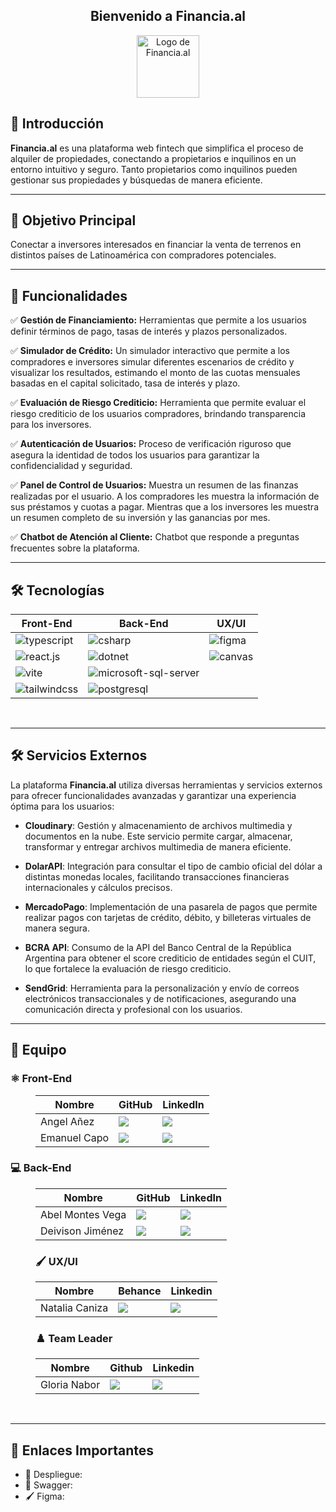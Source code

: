 <div align="center">
  <h2>Bienvenido a Financia.al</h2>
  <img src="https://github.com/user-attachments/assets/c2fb72ed-24db-4d00-a6ef-a857ee488b11" alt="Logo de Financia.al" width="100px" />
</div>


## 🚀 Introducción

**Financia.al** es una plataforma web fintech que simplifica el proceso de alquiler de propiedades, conectando a propietarios e inquilinos en un entorno intuitivo y seguro. Tanto propietarios como inquilinos pueden gestionar sus propiedades y búsquedas de manera eficiente.

---
## 🎯 Objetivo Principal

Conectar a inversores interesados en financiar la venta de terrenos en distintos países de Latinoamérica con compradores potenciales.

---
## 🌟 Funcionalidades

<p>✅ <strong>Gestión de Financiamiento:</strong> Herramientas que permite a los usuarios definir términos de pago, tasas de interés y plazos personalizados.</p>
<p>✅ <strong>Simulador de Crédito:</strong> Un simulador interactivo que permite a los compradores e inversores simular diferentes escenarios de crédito y visualizar los resultados, estimando el monto de las cuotas mensuales basadas en el capital solicitado, tasa de interés y plazo.</p>
<p>✅ <strong>Evaluación de Riesgo Crediticio:</strong> Herramienta que permite evaluar el riesgo crediticio de los usuarios compradores, brindando transparencia para los inversores.</p>
<p>✅ <strong>Autenticación de Usuarios:</strong> Proceso de verificación riguroso que asegura la identidad de todos los usuarios para garantizar la confidencialidad y seguridad.</p>
<p>✅ <strong>Panel de Control de Usuarios:</strong> Muestra un resumen de las finanzas realizadas por el usuario. A los compradores les muestra la información de sus préstamos y cuotas a pagar. Mientras que a los inversores les muestra un resumen completo de su inversión y las ganancias por mes.</p>
<p>✅ <strong>Chatbot de Atención al Cliente:</strong> Chatbot que responde a preguntas frecuentes sobre la plataforma.</p>

---

## 🛠️ Tecnologías

<table>
  <thead>
    <tr>
      <th>Front-End</th>
      <th>Back-End</th>
      <th>UX/UI</th>
    </tr>
  </thead>
  <tbody>
    <tr>
      <td><img alt="typescript" src="https://img.shields.io/badge/TypeScript-007ACC?style=for-the-badge&logo=typescript&logoColor=white"></td>
      <td><img alt="csharp" src="https://img.shields.io/badge/C%23-239120?style=for-the-badge&logo=csharp&logoColor=white"></td>
      <td><img alt="figma" src="https://img.shields.io/badge/Figma-F24E1E?style=for-the-badge&logo=figma&logoColor=white"></td>
    </tr>
    <tr>
      <td><img alt="react.js" src="https://img.shields.io/badge/React-20232A?style=for-the-badge&logo=react&logoColor=61DAFB"></td>
      <td><img alt="dotnet" src="https://img.shields.io/badge/.NET-512BD4?style=for-the-badge&logo=dotnet&logoColor=white"></td>
      <td><img alt="canvas" src="https://img.shields.io/badge/Canva-%2300C4CC.svg?&style=for-the-badge&logo=Canva&logoColor=white"></td>
    </tr>
    <tr>
      <td><img alt="vite" src="https://img.shields.io/badge/Vite-B73BFE?style=for-the-badge&logo=vite&logoColor=FFD62E"></td>
      <td><img alt="microsoft-sql-server" src="https://img.shields.io/badge/Microsoft%20SQL%20Server-CC2927?style=for-the-badge&logo=microsoft%20sql%20server&logoColor=white"></td>
      <td></td>
    </tr>
    <tr>
      <td><img alt="tailwindcss" src="https://img.shields.io/badge/Tailwind_CSS-38B2AC?style=for-the-badge&logo=tailwind-css&logoColor=white"></td>
      <td><img alt="postgresql" src="https://img.shields.io/badge/PostgreSQL-316192?style=for-the-badge&logo=postgresql&logoColor=white"></td>
      <td></td>
    </tr>
  </tbody>
</table>
<br>

---
## 🛠️ Servicios Externos

La plataforma **Financia.al** utiliza diversas herramientas y servicios externos para ofrecer funcionalidades avanzadas y garantizar una experiencia óptima para los usuarios:

- **Cloudinary**: Gestión y almacenamiento de archivos multimedia y documentos en la nube. Este servicio permite cargar, almacenar, transformar y entregar archivos multimedia de manera eficiente.

- **DolarAPI**: Integración para consultar el tipo de cambio oficial del dólar a distintas monedas locales, facilitando transacciones financieras internacionales y cálculos precisos.

- **MercadoPago**: Implementación de una pasarela de pagos que permite realizar pagos con tarjetas de crédito, débito, y billeteras virtuales de manera segura.

- **BCRA API**: Consumo de la API del Banco Central de la República Argentina para obtener el score crediticio de entidades según el CUIT, lo que fortalece la evaluación de riesgo crediticio.

- **SendGrid**: Herramienta para la personalización y envío de correos electrónicos transaccionales y de notificaciones, asegurando una comunicación directa y profesional con los usuarios.
---

## 👫 Equipo

  <h3>⚛️ Front-End</h3>
  <dd>
    <table>
      <thead>
        <tr>
          <th>Nombre</th>
          <th>GitHub</th>
          <th>LinkedIn</th>
        </tr>
      </thead>
      <tbody>
        <tr>
          <td>Angel Añez</td>
          <td>
            <a href="https://github.com/AngelAnez">
              <img src="https://img.shields.io/badge/github-%23121011.svg?&style=for-the-badge&logo=github&logoColor=white"/>
            </a>
          </td>
          <td>
            <a href="https://www.linkedin.com/in/angel-anez/">
              <img src="https://img.shields.io/badge/linkedin-%230A66C2.svg?&style=for-the-badge&logo=linkedin&logoColor=white"/>
            </a>
          </td>
        </tr>
        <tr>
          <td>Emanuel Capo</td>
          <td>
            <a href="https://github.com/Emanuel-Capo">
              <img src="https://img.shields.io/badge/github-%23121011.svg?&style=for-the-badge&logo=github&logoColor=white"/>
            </a>
          </td>
          <td>
            <a href="https://www.linkedin.com/in/emanuel-capo/">
              <img src="https://img.shields.io/badge/linkedin-%230A66C2.svg?&style=for-the-badge&logo=linkedin&logoColor=white"/>
            </a>
          </td>
        </tr>
      </tbody>
    </table>
  </dd>
  <h3>💻 Back-End</h3>
  <dd>
    <table>
      <thead>
        <tr>
          <th>Nombre</th>
          <th>GitHub</th>
          <th>LinkedIn</th>
        </tr>
      </thead>
      <tbody>
        <tr>
              <td>Abel Montes Vega</td>
              <td>
                <a href="https://github.com/AbelMV29/">
                  <img src="https://img.shields.io/badge/github-%23121011.svg?&style=for-the-badge&logo=github&logoColor=white"/>
                </a>
              </td>
              <td>
                <a href="https://www.linkedin.com/in/abel-montes-vega/">
                  <img src="https://img.shields.io/badge/linkedin-%230A66C2.svg?&style=for-the-badge&logo=linkedin&logoColor=white"/>
                </a>
              </td>
            </tr>
            <tr>
              <td>Deivison Jiménez</td>
              <td>
                <a href="https://github.com/Deivison81">
                  <img src="https://img.shields.io/badge/github-%23121011.svg?&style=for-the-badge&logo=github&logoColor=white"/>
                </a>
              </td>
              <td>
                <a href="https://www.linkedin.com/in/deivison-jimenez/">
                  <img src="https://img.shields.io/badge/linkedin-%230A66C2.svg?&style=for-the-badge&logo=linkedin&logoColor=white"/>
                </a>
              </td>
            </tr>
      </tbody>
    </table>
  </dd>
  <dd>
  <h3>🖌 UX/UI</h3>
      <table>
        <thead>
          <tr>
            <th>Nombre</th>
            <th>Behance</th>
            <th>Linkedin</th>
          </tr>
        </thead>
        <tbody>
          <tr>
            <td>Natalia Caniza</td>
            <td>
              <a href="https://www.behance.net/nataliacaniza">
                <img src="https://img.shields.io/badge/Behance-0054F7?style=for-the-badge&logo=behance&logoColor=white"/>
              </a>
            </td>
            <td>
              <a href="https://www.linkedin.com/in/naticaniza/">
                <img src="https://img.shields.io/badge/linkedin-%230A66C2.svg?&style=for-the-badge&logo=linkedin&logoColor=white"/>
              </a>
            </td>
          </tr>
        </tbody>
      </table>
  </dd>
  <dd>
  <h3>♟️ Team Leader</h3>
        <table>
          <thead>
            <tr>
              <th>Nombre</th>
              <th>Github</th>
              <th>Linkedin</th>
            </tr>
          </thead>
          <tbody>
            <tr>
              <td>Gloria Nabor</td>
              <td>
                <a href="http://github.com/Gloria-Nabor">
                  <img src="https://img.shields.io/badge/github-%23121011.svg?&style=for-the-badge&logo=github&logoColor=white"/>
                </a>
              </td>
              <td>
                <a href="https://www.linkedin.com/in/gloria-nabor">
                  <img src="https://img.shields.io/badge/linkedin-%230A66C2.svg?&style=for-the-badge&logo=linkedin&logoColor=white"/>
                </a>
              </td>
            </tr>
          </tbody>
        </table>
  </dd>
<br>

---

## 🔗 Enlaces Importantes

* 🚀 Despliegue: 
* 📜 Swagger: 
* 🖌️ Figma: 
